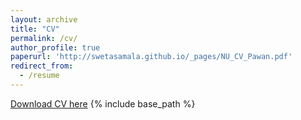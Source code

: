 ```yaml
---
layout: archive
title: "CV"
permalink: /cv/
author_profile: true
paperurl: 'http://swetasamala.github.io/_pages/NU_CV_Pawan.pdf'
redirect_from:
  - /resume
---
```

[Download CV here](http://swetasamala.github.io/_pages/NU_CV_Pawan.pdf)
{% include base_path %}

